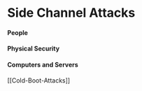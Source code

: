 # Side Channel Attacks


#### People

#### Physical Security

#### Computers and Servers

[[Cold-Boot-Attacks]]